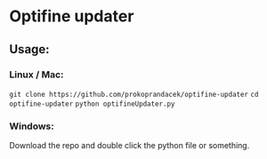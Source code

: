 # Optifine updater

## Usage:

### Linux / Mac:

`git clone https://github.com/prokoprandacek/optifine-updater`
`cd optifine-updater`
`python optifineUpdater.py`

### Windows:

Download the repo and double click the python file or something.
